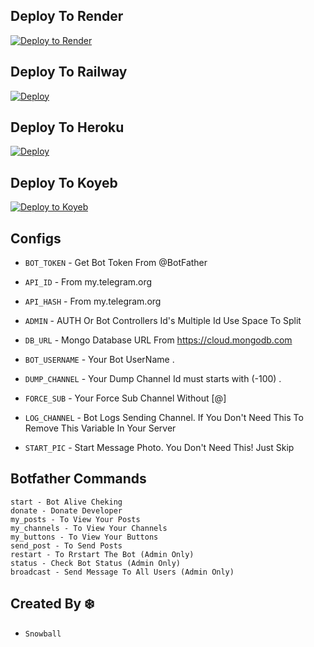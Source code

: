 ## Deploy To Render

[![Deploy to Render](https://render.com/images/deploy-to-render-button.svg)](https://render.com/deploy?repo=https://github.com/Snowball-01/Auto-Post-Bot)

## Deploy To Railway 

<a href="https://graph.org/file/fabd75cd5043d2cfdc13d.jpg"><img src="https://railway.app/button.svg" alt="Deploy"></a>

## Deploy To Heroku 

<a href="https://heroku.com/deploy?template=https://github.com/Snowball-01/Auto-Post-Bot"><img src="https://www.herokucdn.com/deploy/button.svg" alt="Deploy"></a>

## Deploy To Koyeb
[![Deploy to Koyeb](https://www.koyeb.com/static/images/deploy/button.svg)](https://app.koyeb.com/deploy?type=git&repository=github.com/Snowball-01/Auto-Post-Bot/tree/main&env[BOT_TOKEN]&env[API_ID]&env[API_HASH]&env[ADMIN]&env[DB_URL]&env[BOT_USERNAME]&env[FORCE_SUB]&env[LOG_CHANNEL]&run_command=python%20bot.py&branch=main&name=Auto-Post-Bot)


## Configs

- `BOT_TOKEN` - Get Bot Token From @BotFather

- `API_ID` - From my.telegram.org

- `API_HASH` - From my.telegram.org

- `ADMIN` - AUTH Or Bot Controllers Id's Multiple Id Use Space To Split

- `DB_URL` - Mongo Database URL From https://cloud.mongodb.com

- `BOT_USERNAME` - Your Bot UserName .

- `DUMP_CHANNEL` - Your Dump Channel Id must starts with (-100) .

- `FORCE_SUB` - Your Force Sub Channel Without [@]

- `LOG_CHANNEL` - Bot Logs Sending Channel. If You Don't Need This To Remove This Variable In Your Server

- `START_PIC` - Start Message Photo. You Don't Need This! Just Skip

## Botfather Commands

```
start - Bot Alive Cheking
donate - Donate Developer
my_posts - To View Your Posts
my_channels - To View Your Channels
my_buttons - To View Your Buttons
send_post - To Send Posts
restart - To Rrstart The Bot (Admin Only)
status - Check Bot Status (Admin Only)
broadcast - Send Message To All Users (Admin Only)
```


## Created By ❄️

- `Snowball`
